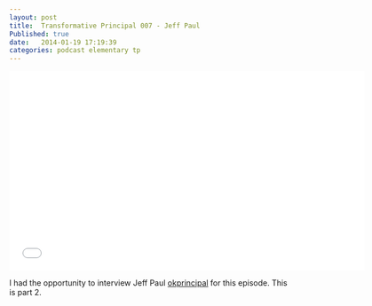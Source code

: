 ```yaml
---
layout: post
title:  Transformative Principal 007 - Jeff Paul
Published: true
date:   2014-01-19 17:19:39
categories: podcast elementary tp
---
```

<iframe style="border: none" src="//html5-player.libsyn.com/embed/episode/id/2611540/height/360/width/640/theme/standard/direction/no/autoplay/no/autonext/no/thumbnail/yes/preload/no/no_addthis/no/" height="360" width="640" scrolling="no"  allowfullscreen webkitallowfullscreen mozallowfullscreen oallowfullscreen msallowfullscreen></iframe>

I had the opportunity to interview Jeff Paul [okprincipal](http://twitter.com/okprincipal) for this episode. This is part 2. 
